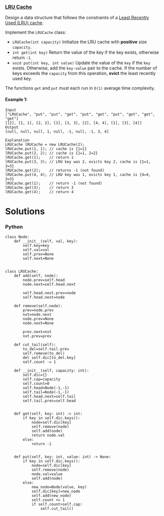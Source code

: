 ### [LRU Cache](https://leetcode.com/problems/lru-cache/) <br>

Design a data structure that follows the constraints of a [Least Recently Used (LRU) cache](https://en.wikipedia.org/wiki/Cache_replacement_policies#LRU).

Implement the `LRUCache` class:

 - `LRUCache(int capacity)` Initialize the LRU cache with **positive** size `capacity`.
 - `int get(int key)` Return the value of the key if the key exists, otherwise return `-1`.
 - `void put(int key, int value)` Update the value of the `key` if the `key` exists. Otherwise, add the `key-value` pair to the cache. If the number of keys exceeds the `capacity` from this operation, **evict** the least recently used key.


The functions `get` and `put` must each run in `O(1)` average time complexity.



#### Example 1:

```
Input
["LRUCache", "put", "put", "get", "put", "get", "put", "get", "get", "get"]
[[2], [1, 1], [2, 2], [1], [3, 3], [2], [4, 4], [1], [3], [4]]
Output
[null, null, null, 1, null, -1, null, -1, 3, 4]

Explanation
LRUCache lRUCache = new LRUCache(2);
lRUCache.put(1, 1); // cache is {1=1}
lRUCache.put(2, 2); // cache is {1=1, 2=2}
lRUCache.get(1);    // return 1
lRUCache.put(3, 3); // LRU key was 2, evicts key 2, cache is {1=1, 3=3}
lRUCache.get(2);    // returns -1 (not found)
lRUCache.put(4, 4); // LRU key was 1, evicts key 1, cache is {4=4, 3=3}
lRUCache.get(1);    // return -1 (not found)
lRUCache.get(3);    // return 3
lRUCache.get(4);    // return 4

```


# Solutions

### Python
```
class Node:
    def __init__(self, val, key):
        self.key=key
        self.val=val
        self.prev=None
        self.next=None
        
    
class LRUCache:
    def add(self, node):
        node.prev=self.head
        node.next=self.head.next
        
        self.head.next.prev=node
        self.head.next=node
        
    def remove(self,node):
        prev=node.prev
        nxt=node.next
        node.prev=None
        node.next=None
        
        prev.next=nxt
        nxt.prev=prev
        
    def cut_tail(self):
        to_del=self.tail.prev
        self.remove(to_del)
        del self.dic[to_del.key]
        self.count -= 1
        
    def __init__(self, capacity: int):
        self.dic={}
        self.cap=capacity
        self.count=0
        self.head=Node(-1,-1)
        self.tail=Node(-1,-1)
        self.head.next=self.tail
        self.tail.pres=self.head
                

    def get(self, key: int) -> int:
        if key in self.dic.keys():
            node=self.dic[key]
            self.remove(node)
            self.add(node)
            return node.val
        else:
            return -1
        

    def put(self, key: int, value: int) -> None:
        if key in self.dic.keys():
            node=self.dic[key]
            self.remove(node)
            node.val=value
            self.add(node)
        else:
            new_node=Node(value, key)
            self.dic[key]=new_node
            self.add(new_node)
            self.count += 1            
            if self.count>self.cap:
                self.cut_tail()

```
